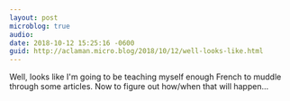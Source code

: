 ```yaml
---
layout: post
microblog: true
audio: 
date: 2018-10-12 15:25:16 -0600
guid: http://aclaman.micro.blog/2018/10/12/well-looks-like.html
---
```

Well, looks like I'm going to be teaching myself enough French to muddle through some articles. Now to figure out how/when that will happen…
